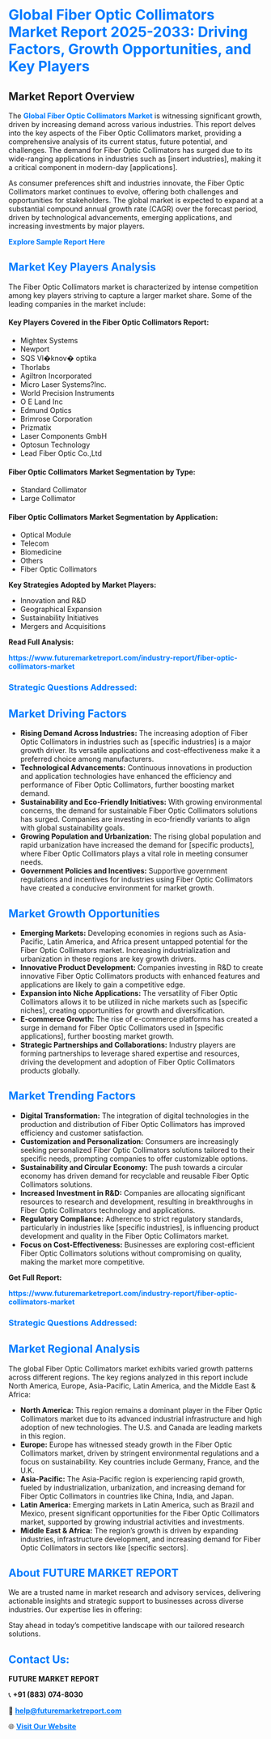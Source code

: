 <h1 style="color: #007BFF;">Global Fiber Optic Collimators Market Report 2025-2033: Driving Factors, Growth Opportunities, and Key Players</h1>

<section id="overview">
<h2>Market Report Overview</h2>
<p>The <a href="https://www.futuremarketreport.com/industry-report/fiber-optic-collimators-market" style="color: #007BFF; text-decoration: none;"><strong>Global Fiber Optic Collimators Market</strong></a> is witnessing significant growth, driven by increasing demand across various industries. This report delves into the key aspects of the Fiber Optic Collimators market, providing a comprehensive analysis of its current status, future potential, and challenges. The demand for Fiber Optic Collimators has surged due to its wide-ranging applications in industries such as [insert industries], making it a critical component in modern-day [applications].</p>
<p>As consumer preferences shift and industries innovate, the Fiber Optic Collimators market continues to evolve, offering both challenges and opportunities for stakeholders. The global market is expected to expand at a substantial compound annual growth rate (CAGR) over the forecast period, driven by technological advancements, emerging applications, and increasing investments by major players.</p>
</section>

<section id="overview">
<p><a href="https://www.futuremarketreport.com/request-sample/reportId=112902" style="color: #007BFF; text-decoration: none;"><strong>Explore Sample Report Here</strong></a></p>
</section>

<section id="key-players">
<h2 style="color: #007BFF;">Market Key Players Analysis</h2>
<p>The Fiber Optic Collimators market is characterized by intense competition among key players striving to capture a larger market share. Some of the leading companies in the market include:</p>
<h4>Key Players Covered in the Fiber Optic Collimators Report:</h4>
<ul><li>Mightex Systems</li><li>Newport</li><li>SQS Vl�knov� optika</li><li>Thorlabs</li><li>Agiltron Incorporated</li><li>Micro Laser Systems?Inc.</li><li>World Precision Instruments</li><li>O E Land Inc</li><li>Edmund Optics</li><li>Brimrose Corporation</li><li>Prizmatix</li><li>Laser Components GmbH</li><li>Optosun Technology</li><li>Lead Fiber Optic Co.,Ltd</li></ul>
<h4>Fiber Optic Collimators Market Segmentation by Type:</h4>
<ul><li>Standard Collimator</li><li>Large Collimator</li></ul>

<h4>Fiber Optic Collimators Market Segmentation by Application:</h4>
<ul><li>Optical Module</li><li>Telecom</li><li>Biomedicine</li><li>Others</li><li>Fiber Optic Collimators</li></ul>
<p><strong>Key Strategies Adopted by Market Players:</strong></p>
<ul>
<li>Innovation and R&D</li>
<li>Geographical Expansion</li>
<li>Sustainability Initiatives</li>
<li>Mergers and Acquisitions</li>
</ul>
</section>

<section>
<p><strong>Read Full Analysis: </strong></p><a href="https://www.futuremarketreport.com/industry-report/fiber-optic-collimators-market" style="color: #007BFF; text-decoration: none;"><strong>https://www.futuremarketreport.com/industry-report/fiber-optic-collimators-market</strong></a>
<h3 style="color: #007BFF;">Strategic Questions Addressed:</h3>
</section>

<section id="driving-factors">
<h2 style="color: #007BFF;">Market Driving Factors</h2>
<ul>
<li><strong>Rising Demand Across Industries:</strong> The increasing adoption of Fiber Optic Collimators in industries such as [specific industries] is a major growth driver. Its versatile applications and cost-effectiveness make it a preferred choice among manufacturers.</li>
<li><strong>Technological Advancements:</strong> Continuous innovations in production and application technologies have enhanced the efficiency and performance of Fiber Optic Collimators, further boosting market demand.</li>
<li><strong>Sustainability and Eco-Friendly Initiatives:</strong> With growing environmental concerns, the demand for sustainable Fiber Optic Collimators solutions has surged. Companies are investing in eco-friendly variants to align with global sustainability goals.</li>
<li><strong>Growing Population and Urbanization:</strong> The rising global population and rapid urbanization have increased the demand for [specific products], where Fiber Optic Collimators plays a vital role in meeting consumer needs.</li>
<li><strong>Government Policies and Incentives:</strong> Supportive government regulations and incentives for industries using Fiber Optic Collimators have created a conducive environment for market growth.</li>
</ul>
</section>

<section id="growth-opportunities">
<h2 style="color: #007BFF;">Market Growth Opportunities</h2>
<ul>
<li><strong>Emerging Markets:</strong> Developing economies in regions such as Asia-Pacific, Latin America, and Africa present untapped potential for the Fiber Optic Collimators market. Increasing industrialization and urbanization in these regions are key growth drivers.</li>
<li><strong>Innovative Product Development:</strong> Companies investing in R&D to create innovative Fiber Optic Collimators products with enhanced features and applications are likely to gain a competitive edge.</li>
<li><strong>Expansion into Niche Applications:</strong> The versatility of Fiber Optic Collimators allows it to be utilized in niche markets such as [specific niches], creating opportunities for growth and diversification.</li>
<li><strong>E-commerce Growth:</strong> The rise of e-commerce platforms has created a surge in demand for Fiber Optic Collimators used in [specific applications], further boosting market growth.</li>
<li><strong>Strategic Partnerships and Collaborations:</strong> Industry players are forming partnerships to leverage shared expertise and resources, driving the development and adoption of Fiber Optic Collimators products globally.</li>
</ul>
</section>

<section id="trending-factors">
<h2 style="color: #007BFF;">Market Trending Factors</h2>
<ul>
<li><strong>Digital Transformation:</strong> The integration of digital technologies in the production and distribution of Fiber Optic Collimators has improved efficiency and customer satisfaction.</li>
<li><strong>Customization and Personalization:</strong> Consumers are increasingly seeking personalized Fiber Optic Collimators solutions tailored to their specific needs, prompting companies to offer customizable options.</li>
<li><strong>Sustainability and Circular Economy:</strong> The push towards a circular economy has driven demand for recyclable and reusable Fiber Optic Collimators solutions.</li>
<li><strong>Increased Investment in R&D:</strong> Companies are allocating significant resources to research and development, resulting in breakthroughs in Fiber Optic Collimators technology and applications.</li>
<li><strong>Regulatory Compliance:</strong> Adherence to strict regulatory standards, particularly in industries like [specific industries], is influencing product development and quality in the Fiber Optic Collimators market.</li>
<li><strong>Focus on Cost-Effectiveness:</strong> Businesses are exploring cost-efficient Fiber Optic Collimators solutions without compromising on quality, making the market more competitive.</li>
</ul>
</section>

<section>
<p><strong>Get Full Report: </strong></p><a href="https://www.futuremarketreport.com/industry-report/fiber-optic-collimators-market" style="color: #007BFF; text-decoration: none;"><strong>https://www.futuremarketreport.com/industry-report/fiber-optic-collimators-market</strong></a>
<h3 style="color: #007BFF;">Strategic Questions Addressed:</h3>
</section>


<section id="regional-analysis">
<h2 style="color: #007BFF;">Market Regional Analysis</h2>
<p>The global Fiber Optic Collimators market exhibits varied growth patterns across different regions. The key regions analyzed in this report include North America, Europe, Asia-Pacific, Latin America, and the Middle East & Africa:</p>
<ul>
<li><strong>North America:</strong> This region remains a dominant player in the Fiber Optic Collimators market due to its advanced industrial infrastructure and high adoption of new technologies. The U.S. and Canada are leading markets in this region.</li>
<li><strong>Europe:</strong> Europe has witnessed steady growth in the Fiber Optic Collimators market, driven by stringent environmental regulations and a focus on sustainability. Key countries include Germany, France, and the U.K.</li>
<li><strong>Asia-Pacific:</strong> The Asia-Pacific region is experiencing rapid growth, fueled by industrialization, urbanization, and increasing demand for Fiber Optic Collimators in countries like China, India, and Japan.</li>
<li><strong>Latin America:</strong> Emerging markets in Latin America, such as Brazil and Mexico, present significant opportunities for the Fiber Optic Collimators market, supported by growing industrial activities and investments.</li>
<li><strong>Middle East & Africa:</strong> The region’s growth is driven by expanding industries, infrastructure development, and increasing demand for Fiber Optic Collimators in sectors like [specific sectors].</li>
</ul>
</section>

<footer>
<h2 style="color: #007BFF;">About FUTURE MARKET REPORT</h2>
<p>We are a trusted name in market research and advisory services, delivering actionable insights and strategic support to businesses across diverse industries. Our expertise lies in offering:</p>

<p>Stay ahead in today’s competitive landscape with our tailored research solutions.</p>

<h2 style="color: #007BFF;">Contact Us:</h2>
<p><strong>FUTURE MARKET REPORT</strong></p>
<p>📞 <strong>+91 (883) 074-8030</strong></p>
<p>📧 <strong><a href="mailto:help@futuremarketreport.com" style="color: #007BFF;">help@futuremarketreport.com</a></strong></p>
<p>🌐 <strong><a href="https://www.futuremarketreport.com/" style="color: #007BFF;">Visit Our Website</a></strong></p>
</footer>